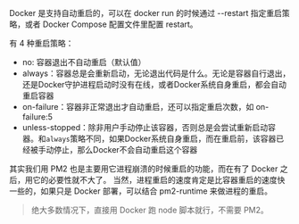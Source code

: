 Docker 是支持自动重启的，可以在 docker run 的时候通过 --restart 指定重启策略，或者 Docker Compose 配置文件里配置 restart。

有 4 种重启策略：
- no: 容器退出不自动重启（默认值）
- always：容器总是会重新启动，无论退出代码是什么。无论是容器自行退出，还是Docker守护进程启动时没有在线，或者Docker系统自身重启，都会自动重启容器
- on-failure：容器非正常退出才自动重启，还可以指定重启次数，如 on-failure:5
- unless-stopped：除非用户手动停止该容器，否则总是会尝试重新启动容器。和`always`策略不同，如果Docker系统自身重启，而在重启前，该容器已经被手动停止，那么Docker不会自动重启这个容器

其实我们用 PM2 也是主要用它进程崩溃的时候重启的功能，而在有了 Docker 之后，用它的必要性就不大了。
当然，进程重启的速度肯定是比容器重启的速度快一些的，如果只是 Docker 部署，可以结合 pm2-runtime 来做进程的重启。
> 绝大多数情况下，直接用 Docker 跑 node 脚本就行，不需要 PM2。